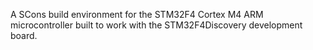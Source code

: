 A SCons build environment for the STM32F4 Cortex M4 ARM microcontroller built to work with the STM32F4Discovery development board.